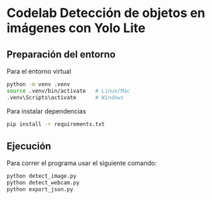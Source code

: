 # Codelab Detección de objetos en imágenes con Yolo Lite

## Preparación del entorno

Para el entorno virtual
```bash
python -m venv .venv
source .venv/bin/activate   # Linux/Mac
.venv\Scripts\activate      # Windows
```

Para instalar dependencias
```bash
pip install -r requirements.txt
```

## Ejecución

Para correr el programa usar el siguiente comando:
```bash
python detect_image.py
python detect_webcam.py
python export_json.py
```
